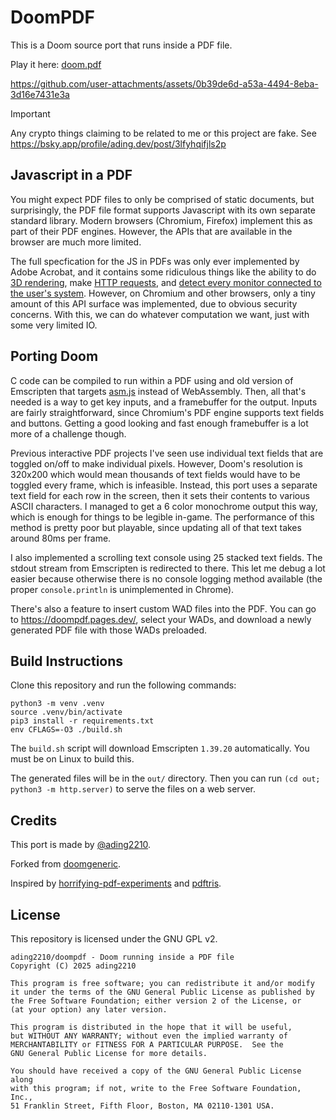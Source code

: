 # DoomPDF

This is a Doom source port that runs inside a PDF file. 

Play it here: [doom.pdf](https://doompdf.pages.dev/doom.pdf)

https://github.com/user-attachments/assets/0b39de6d-a53a-4494-8eba-3d16e7431e3a

> [!IMPORTANT]
> Any crypto things claiming to be related to me or this project are fake. See https://bsky.app/profile/ading.dev/post/3lfyhqifjls2p

## Javascript in a PDF

You might expect PDF files to only be comprised of static documents, but surprisingly, the PDF file format supports Javascript with its own separate standard library. Modern browsers (Chromium, Firefox) implement this as part of their PDF engines. However, the APIs that are available in the browser are much more limited. 

The full specfication for the JS in PDFs was only ever implemented by Adobe Acrobat, and it contains some ridiculous things like the ability to do [3D rendering](https://opensource.adobe.com/dc-acrobat-sdk-docs/library/jsapiref/JS_API_AcroJS.html#annot3d), make [HTTP requests](https://opensource.adobe.com/dc-acrobat-sdk-docs/library/jsapiref/JS_API_AcroJS.html#net-http), and [detect every monitor connected to the user's system](https://opensource.adobe.com/dc-acrobat-sdk-docs/library/jsapiref/JS_API_AcroJS.html#monitor). However, on Chromium and other browsers, only a tiny amount of this API surface was implemented, due to obvious security concerns. With this, we can do whatever computation we want, just with some very limited IO.

## Porting Doom

C code can be compiled to run within a PDF using and old version of Emscripten that targets [asm.js](https://en.wikipedia.org/wiki/Asm.js) instead of WebAssembly. Then, all that's needed is a way to get key inputs, and a framebuffer for the output. Inputs are fairly straightforward, since Chromium's PDF engine supports text fields and buttons. Getting a good looking and fast enough framebuffer is a lot more of a challenge though.

Previous interactive PDF projects I've seen use individual text fields that are toggled on/off to make individual pixels. However, Doom's resolution is 320x200 which would mean thousands of text fields would have to be toggled every frame, which is infeasible. Instead, this port uses a separate text field for each row in the screen, then it sets their contents to various ASCII characters. I managed to get a 6 color monochrome output this way, which is enough for things to be legible in-game. The performance of this method is pretty poor but playable, since updating all of that text takes around 80ms per frame. 

I also implemented a scrolling text console using 25 stacked text fields. The stdout stream from Emscripten is redirected to there. This let me debug a lot easier because otherwise there is no console logging method available (the proper `console.println` is unimplemented in Chrome).

There's also a feature to insert custom WAD files into the PDF. You can go to https://doompdf.pages.dev/, select your WADs, and download a newly generated PDF file with those WADs preloaded. 

## Build Instructions

Clone this repository and run the following commands:
```
python3 -m venv .venv
source .venv/bin/activate
pip3 install -r requirements.txt
env CFLAGS=-O3 ./build.sh
```

The `build.sh` script will download Emscripten `1.39.20` automatically. You must be on Linux to build this. 

The generated files will be in the `out/` directory. Then you can run `(cd out; python3 -m http.server)` to serve the files on a web server.

## Credits

This port is made by [@ading2210](https://github.com/ading2210/).

Forked from [doomgeneric](https://github.com/ozkl/doomgeneric).

Inspired by [horrifying-pdf-experiments](https://github.com/osnr/horrifying-pdf-experiments) and [pdftris](https://github.com/ThomasRinsma/pdftris).

## License

This repository is licensed under the GNU GPL v2.

```
ading2210/doompdf - Doom running inside a PDF file
Copyright (C) 2025 ading2210

This program is free software; you can redistribute it and/or modify
it under the terms of the GNU General Public License as published by
the Free Software Foundation; either version 2 of the License, or
(at your option) any later version.

This program is distributed in the hope that it will be useful,
but WITHOUT ANY WARRANTY; without even the implied warranty of
MERCHANTABILITY or FITNESS FOR A PARTICULAR PURPOSE.  See the
GNU General Public License for more details.

You should have received a copy of the GNU General Public License along
with this program; if not, write to the Free Software Foundation, Inc.,
51 Franklin Street, Fifth Floor, Boston, MA 02110-1301 USA.
```

